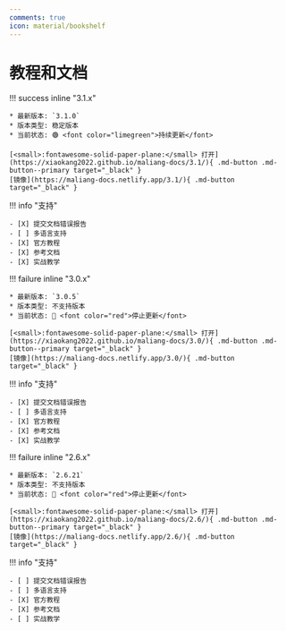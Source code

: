 ```yaml
---
comments: true
icon: material/bookshelf
---
```


# 教程和文档

<div markdown>

!!! success inline "3.1.x"

    * 最新版本: `3.1.0`
    * 版本类型: 稳定版本
    * 当前状态: 🟢 <font color="limegreen">持续更新</font>

    [<small>:fontawesome-solid-paper-plane:</small> 打开](https://xiaokang2022.github.io/maliang-docs/3.1/){ .md-button .md-button--primary target="_black" }
    [镜像](https://maliang-docs.netlify.app/3.1/){ .md-button target="_black" }

!!! info "支持"

    - [X] 提交文档错误报告
    - [ ] 多语言支持
    - [X] 官方教程
    - [X] 参考文档
    - [X] 实战教学

</div>

<div markdown>

!!! failure inline "3.0.x"

    * 最新版本: `3.0.5`
    * 版本类型: 不支持版本
    * 当前状态: 🔴 <font color="red">停止更新</font>

    [<small>:fontawesome-solid-paper-plane:</small> 打开](https://xiaokang2022.github.io/maliang-docs/3.0/){ .md-button .md-button--primary target="_black" }
    [镜像](https://maliang-docs.netlify.app/3.0/){ .md-button target="_black" }

!!! info "支持"

    - [X] 提交文档错误报告
    - [ ] 多语言支持
    - [X] 官方教程
    - [X] 参考文档
    - [X] 实战教学

</div>

<div markdown>

!!! failure inline "2.6.x"

    * 最新版本: `2.6.21`
    * 版本类型: 不支持版本
    * 当前状态: 🔴 <font color="red">停止更新</font>

    [<small>:fontawesome-solid-paper-plane:</small> 打开](https://xiaokang2022.github.io/maliang-docs/2.6/){ .md-button .md-button--primary target="_black" }
    [镜像](https://maliang-docs.netlify.app/2.6/){ .md-button target="_black" }

!!! info "支持"

    - [ ] 提交文档错误报告
    - [ ] 多语言支持
    - [X] 官方教程
    - [X] 参考文档
    - [ ] 实战教学

</div>
